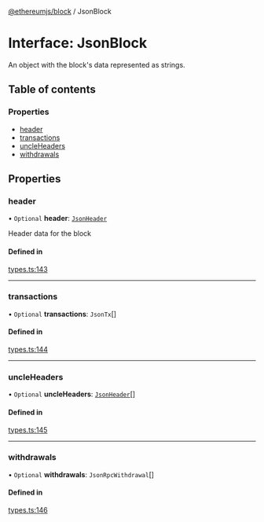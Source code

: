 [@ethereumjs/block](../README.md) / JsonBlock

# Interface: JsonBlock

An object with the block's data represented as strings.

## Table of contents

### Properties

- [header](JsonBlock.md#header)
- [transactions](JsonBlock.md#transactions)
- [uncleHeaders](JsonBlock.md#uncleheaders)
- [withdrawals](JsonBlock.md#withdrawals)

## Properties

### header

• `Optional` **header**: [`JsonHeader`](JsonHeader.md)

Header data for the block

#### Defined in

[types.ts:143](https://github.com/ethereumjs/ethereumjs-monorepo/blob/master/packages/block/src/types.ts#L143)

___

### transactions

• `Optional` **transactions**: `JsonTx`[]

#### Defined in

[types.ts:144](https://github.com/ethereumjs/ethereumjs-monorepo/blob/master/packages/block/src/types.ts#L144)

___

### uncleHeaders

• `Optional` **uncleHeaders**: [`JsonHeader`](JsonHeader.md)[]

#### Defined in

[types.ts:145](https://github.com/ethereumjs/ethereumjs-monorepo/blob/master/packages/block/src/types.ts#L145)

___

### withdrawals

• `Optional` **withdrawals**: `JsonRpcWithdrawal`[]

#### Defined in

[types.ts:146](https://github.com/ethereumjs/ethereumjs-monorepo/blob/master/packages/block/src/types.ts#L146)
